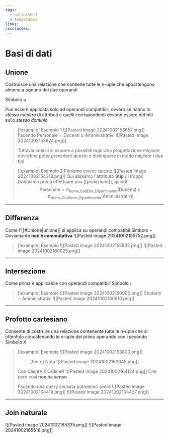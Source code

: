 ```yaml
---
tags:
  - unfinished
  - temporaneo
links: 
cssclasses:
---
```

# Basi di dati
## Unione
Costruisce una relazione che contiene tutte le n-uple che appartengono almeno a ognuno dei due operandi

Simbolo $\cup$

Può essere applicata solo ad operandi compatibili, ovvero se hanno lo *stesso numero* di attributi e quelli corrispondenti devono essere definiti sullo *stesso dominio*

> [!example] Esempio 1
> ![[Pasted image 20241002153657.png]]
> Facendo $\text{Personale}=\text{Docenti} \cup \text{Amministrativi}$
> ![[Pasted image 20241002153924.png]]
> 
> Tuttavia così ci si espone a possibili *tagli*
> Una progettazione migliore dovrebbe poter prevedere questo e distinguere in modo migliore i due tipi

>[!example] Esempio 2
>Poniamo invece questo
>![[Pasted image 20241002154318.png]]
>Qui abbiamo l'attributo **Stip** di troppo
>Dobbiamo prima effettuare una [[proiezione]], quindi $$\text{Personale}=\pi_{\text{Nome,CodDoc,Dipartimento}}(\text{Docenti}) \cup \pi_{\text{Nome,CodAmm,Dipartimento}}(\text{Amministrativi})$$

---
## Differenza
Come l'[[#Unione|unione]] si applica su operandi compatibii
Simbolo $-$
Ovviamante **non è commutativa**
![[Pasted image 20241002155752.png]]
>[!example] Esempio
>![[Pasted image 20241002155832.png]]
>![[Pasted image 20241002160025.png]]

---
## Intersezione
Come prima è applicabile con operandi compatibili
Simbolo $\cap$

>[!example] Esempio
>![[Pasted image 20241002160900.png]]
> $\text{Studenti}\cap\text{Amministrativi}$
>![[Pasted image 20241002160910.png]]

---
## Profotto cartesiano
Consente di costruire una relazione contenente tutte le n-uple che si ottenfolo concatenando le n-uple del primo operando con i secondo
Simbolo $\text{X}$

>[!example] Esempio
>![[Pasted image 20241002163800.png]]
>
>>[!note] Nota
>>![[Pasted image 20241002163945.png]]
>
>Con $\text{Cliente}\text{ X }\text{OrdineR}$
>![[Pasted image 20241002164124.png]]
>Che però così **non ha senso**
>
>Facendo una query sensata potremmo avere
>![[Pasted image 20241002164419.png]]
>![[Pasted image 20241002164427.png]]

---
## Join naturale
![[Pasted image 20241002165335.png]]
![[Pasted image 20241002165516.png]]
